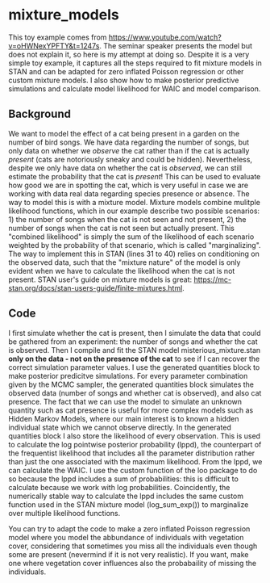 # mixture_models
This toy example comes from https://www.youtube.com/watch?v=oHWNexYPFTY&t=1247s. The seminar speaker presents the model but does not explain it, so here is my attempt at doing so. Despite it is a very simple toy example, it captures all the steps required to fit mixture models in STAN and can be adapted for zero inflated Poisson regression or other custom mixture models. I also show how to make posterior predictive simulations and calculate model likelihood for WAIC and model comparison.

## Background

We want to model the effect of a cat being present in a garden on the number of bird songs. We have data regarding the number of songs, but only data on whether we *observe* the cat rather than if the cat is actually *present* (cats are notoriously sneaky and could be hidden). Nevertheless, despite we only have data on whether the cat is *observed*, we can still estimate the probability that the cat is *present*! This can be used to evaluate how good we are in spotting the cat, which is very useful in case we are working with data real data regarding species presence or absence. The way to model this is with a mixture model. Mixture models combine mulitple likelihood functions, which in our example describe two possible scenarios: 1) the number of songs when the cat is not seen and not present, 2) the number of songs when the cat is not seen but actually present. This "combined likelihood" is simply the sum of the likelihood of each scenario weighted by the probability of that scenario, which is called "marginalizing". The way to implement this in STAN (lines 31 to 40) relies on conditioning on the observed data, such that the "mixture nature" of the model is only evident when we have to calculate the likelihood when the cat is not present. STAN user's guide on mixture models is great: https://mc-stan.org/docs/stan-users-guide/finite-mixtures.html. 

## Code

I first simulate whether the cat is present, then I simulate the data that could be gathered from an experiment: the number of songs and whether the cat is observed. Then I compile and fit the STAN model misterious_mixture.stan **only on the data - not on the presence of the cat** to see if I can recover the correct simulation parameter values.  I use the generated quantities block to make posterior predicitve simulations. For every parameter combination given by the MCMC sampler, the generated quantities block simulates the observed data (number of songs and whether cat is observed), and also cat presence. The fact that we can use the model to simulate an unknown quantity such as cat presence is useful for more complex models such as Hidden Markov Models, where our main interest is to known a hidden individual state which we cannot observe directly. In the generated quantities block I also store the likelihood of every observation. This is used to calculate the log pointwise posterior probability (lppd), the counterpart of the frequentist likelihood that includes all the parameter distribution rather than just the one associated with the maximum likelihood. From the lppd, we can calculate the WAIC. I use the custom function of the loo package to do so because the lppd includes a sum of probabilities: this is difficult to calculate because we work with log probabilities. Coincidently, the numerically stable way to calculate the lppd includes the same custom function used in the STAN mixture model (log_sum_exp()) to marginalize over multiple likelihood functions. 

You can try to adapt the code to make a zero inflated Poisson regression model where you model the abbundance of individuals with vegetation cover, considering that sometimes you miss all the individuals even though some are present (nevermind if it is not very realistic). If you want, make one where vegetation cover influences also the probabaility of missing the individuals.
